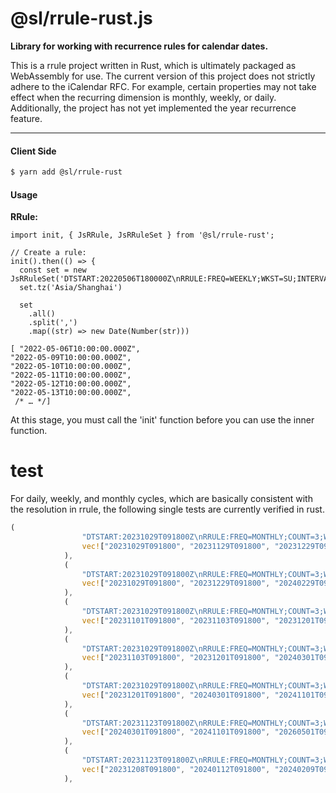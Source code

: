 # @sl/rrule-rust.js

**Library for working with recurrence rules for calendar dates.**  


This is a rrule project written in Rust, which is ultimately packaged as WebAssembly for use. The current version of this project does not strictly adhere to the iCalendar RFC. For example, certain properties may not take effect when the recurring dimension is monthly, weekly, or daily. Additionally, the project has not yet implemented the year recurrence feature.

---

#### Client Side

```bash
$ yarn add @sl/rrule-rust
```

#### Usage

**RRule:**

```es6
import init, { JsRRule, JsRRuleSet } from '@sl/rrule-rust';

// Create a rule:
init().then(() => {
  const set = new JsRRuleSet('DTSTART:20220506T180000Z\nRRULE:FREQ=WEEKLY;WKST=SU;INTERVAL=1;BYDAY=MO,TU,WE,TH,FR;UNTIL=20231121T235959');
  set.tz('Asia/Shanghai')

  set
    .all()
    .split(',')
    .map((str) => new Date(Number(str)))

[ "2022-05-06T10:00:00.000Z",
"2022-05-09T10:00:00.000Z",
"2022-05-10T10:00:00.000Z",
"2022-05-11T10:00:00.000Z",
"2022-05-12T10:00:00.000Z",
"2022-05-13T10:00:00.000Z",
 /* … */]
```

At this stage, you must call the 'init' function before you can use the inner function.

# test

For daily, weekly, and monthly cycles, which are basically consistent with the resolution in rrule, the following single tests are currently verified in rust.

```rust
(
                "DTSTART:20231029T091800Z\nRRULE:FREQ=MONTHLY;COUNT=3;WKST=MO;",
                vec!["20231029T091800", "20231129T091800", "20231229T091800"],
            ),
            (
                "DTSTART:20231029T091800Z\nRRULE:FREQ=MONTHLY;COUNT=3;WKST=MO;INTERVAL=2",
                vec!["20231029T091800", "20231229T091800", "20240229T091800"],
            ),
            (
                "DTSTART:20231029T091800Z\nRRULE:FREQ=MONTHLY;COUNT=3;WKST=MO;BYMONTHDAY=1,3",
                vec!["20231101T091800", "20231103T091800", "20231201T091800"],
            ),
            (
                "DTSTART:20231029T091800Z\nRRULE:FREQ=MONTHLY;COUNT=3;WKST=MO;BYMONTHDAY=1,3;BYDAY=FR",
                vec!["20231103T091800", "20231201T091800", "20240301T091800"],
            ),
            (
                "DTSTART:20231029T091800Z\nRRULE:FREQ=MONTHLY;COUNT=3;WKST=MO;BYMONTHDAY=1;BYDAY=1FR",
                vec!["20231201T091800", "20240301T091800", "20241101T091800"],
            ),
            (
                "DTSTART:20231123T091800Z\nRRULE:FREQ=MONTHLY;COUNT=3;WKST=MO;BYMONTHDAY=1;BYDAY=1FR;INTERVAL=2",
                vec!["20240301T091800", "20241101T091800", "20260501T091800"],
            ),
            (
                "DTSTART:20231123T091800Z\nRRULE:FREQ=MONTHLY;COUNT=3;WKST=MO;BYDAY=2FR;",
                vec!["20231208T091800", "20240112T091800", "20240209T091800"],
            ),
```
